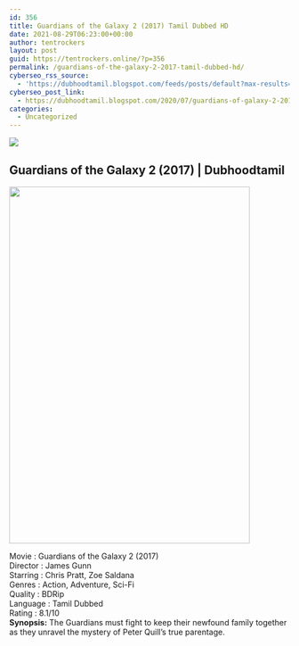 ```yaml
---
id: 356
title: Guardians of the Galaxy 2 (2017) Tamil Dubbed HD
date: 2021-08-29T06:23:00+00:00
author: tentrockers
layout: post
guid: https://tentrockers.online/?p=356
permalink: /guardians-of-the-galaxy-2-2017-tamil-dubbed-hd/
cyberseo_rss_source:
  - 'https://dubhoodtamil.blogspot.com/feeds/posts/default?max-results=150&start-index=151'
cyberseo_post_link:
  - https://dubhoodtamil.blogspot.com/2020/07/guardians-of-galaxy-2-2017-tamil.html
categories:
  - Uncategorized
---
```

<div class="media_block">
  <img src="https://1.bp.blogspot.com/-ZnpYdWlSAvQ/XwV4shM7P1I/AAAAAAAAA7M/T1IxhrosfsAaQUc1H9-oTZigpepPwKdQwCLcBGAsYHQ/s72-c/images%2B%25289%2529.jpeg" class="media_thumbnail" />
</div>

<div dir="ltr" trbidi="on" readability="12.1875">
  <h2>
    <span><span>Guardians of the Galaxy 2 (2017) | Dubhoodtamil</span></span>
  </h2>
  
  <div class="separator">
    <a href="https://1.bp.blogspot.com/-ZnpYdWlSAvQ/XwV4shM7P1I/AAAAAAAAA7M/T1IxhrosfsAaQUc1H9-oTZigpepPwKdQwCLcBGAsYHQ/s1600/images%2B%25289%2529.jpeg" imageanchor="1"><img loading="lazy" border="0" data-original-height="674" data-original-width="456" height="640" src="https://1.bp.blogspot.com/-ZnpYdWlSAvQ/XwV4shM7P1I/AAAAAAAAA7M/T1IxhrosfsAaQUc1H9-oTZigpepPwKdQwCLcBGAsYHQ/s640/images%2B%25289%2529.jpeg" width="432" /></a>
  </div>
  
  <p>
    Movie : Guardians of the Galaxy 2 (2017)<br />Director : James Gunn<br />Starring : Chris Pratt, Zoe Saldana<br />Genres : Action, Adventure, Sci-Fi<br />Quality : BDRip<br />Language : Tamil Dubbed<br />Rating : 8.1/10<br /><b>Synopsis:</b> The Guardians must fight to keep their newfound family together as they unravel the mystery of Peter Quill&#8217;s true parentage.
  </p>
</div>